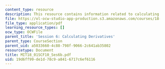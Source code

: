 ```yaml
---
content_type: resource
description: This resource contains information related to calculating derivatives.
file: https://ol-ocw-studio-app-production.s3.amazonaws.com/courses/18-01sc-single-variable-calculus-fall-2010/19d6ff99de1d78c9a8416717c6ef6116_MIT18_01SCF10_Ses6b.pdf
file_type: application/pdf
learning_resource_types: []
ocw_type: OCWFile
parent_title: 'Session 6: Calculating Derivatives'
parent_type: CourseSection
parent_uid: a5033660-4c88-798f-9066-2c641ab35802
resourcetype: Document
title: MIT18_01SCF10_Ses6b.pdf
uid: 19d6ff99-de1d-78c9-a841-6717c6ef6116
---
```

